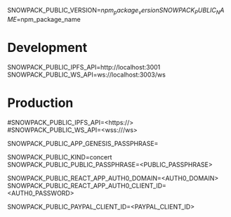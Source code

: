 SNOWPACK_PUBLIC_VERSION=$npm_package_version
SNOWPACK_PUBLIC_NAME=$npm_package_name

# Development
SNOWPACK_PUBLIC_IPFS_API=http://localhost:3001
SNOWPACK_PUBLIC_WS_API=ws://localhost:3003/ws

# Production
#SNOWPACK_PUBLIC_IPFS_API=<https://<URL>>
#SNOWPACK_PUBLIC_WS_API=<wss://<URL>/ws>

SNOWPACK_PUBLIC_APP_GENESIS_PASSPHRASE=<PASSPHRASE>

SNOWPACK_PUBLIC_KIND=concert
SNOWPACK_PUBLIC_PUBLIC_PASSPHRASE=<PUBLIC_PASSPHRASE>

SNOWPACK_PUBLIC_REACT_APP_AUTH0_DOMAIN=<AUTH0_DOMAIN> 
SNOWPACK_PUBLIC_REACT_APP_AUTH0_CLIENT_ID=<AUTH0_PASSWORD>

SNOWPACK_PUBLIC_PAYPAL_CLIENT_ID=<PAYPAL_CLIENT_ID>
